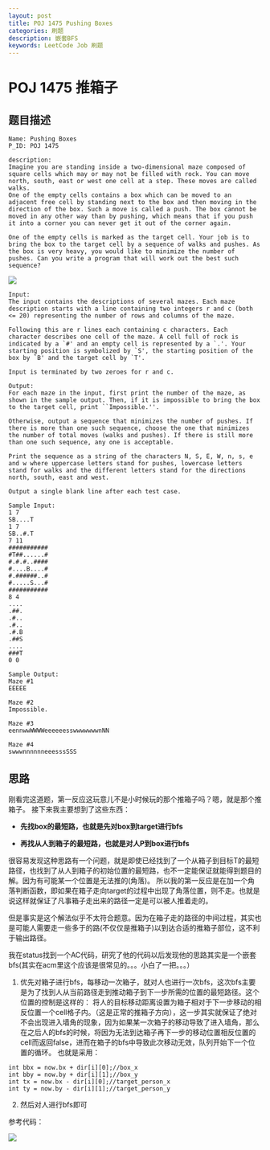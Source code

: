 ```yaml
---
layout: post
title: POJ 1475 Pushing Boxes
categories: 刷题 
description: 嵌套BFS
keywords: LeetCode Job 刷题
---
```


# POJ 1475 推箱子

## 题目描述

```
Name: Pushing Boxes
P_ID: POJ 1475

description:
Imagine you are standing inside a two-dimensional maze composed of square cells which may or may not be filled with rock. You can move north, south, east or west one cell at a step. These moves are called walks. 
One of the empty cells contains a box which can be moved to an adjacent free cell by standing next to the box and then moving in the direction of the box. Such a move is called a push. The box cannot be moved in any other way than by pushing, which means that if you push it into a corner you can never get it out of the corner again. 

One of the empty cells is marked as the target cell. Your job is to bring the box to the target cell by a sequence of walks and pushes. As the box is very heavy, you would like to minimize the number of pushes. Can you write a program that will work out the best such sequence?
```



![](https://res.cloudinary.com/lvxiaoxin96/image/upload/v1550853035/20160417215436614.png)

```
Input:
The input contains the descriptions of several mazes. Each maze description starts with a line containing two integers r and c (both <= 20) representing the number of rows and columns of the maze. 

Following this are r lines each containing c characters. Each character describes one cell of the maze. A cell full of rock is indicated by a `#' and an empty cell is represented by a `.'. Your starting position is symbolized by `S', the starting position of the box by `B' and the target cell by `T'. 

Input is terminated by two zeroes for r and c. 

Output:
For each maze in the input, first print the number of the maze, as shown in the sample output. Then, if it is impossible to bring the box to the target cell, print ``Impossible.''. 

Otherwise, output a sequence that minimizes the number of pushes. If there is more than one such sequence, choose the one that minimizes the number of total moves (walks and pushes). If there is still more than one such sequence, any one is acceptable. 

Print the sequence as a string of the characters N, S, E, W, n, s, e and w where uppercase letters stand for pushes, lowercase letters stand for walks and the different letters stand for the directions north, south, east and west. 

Output a single blank line after each test case. 

Sample Input:
1 7
SB....T
1 7
SB..#.T
7 11
###########
#T##......#
#.#.#..####
#....B....#
#.######..#
#.....S...#
###########
8 4
....
.##.
.#..
.#..
.#.B
.##S
....
###T
0 0

Sample Output:
Maze #1
EEEEE

Maze #2
Impossible.

Maze #3
eennwwWWWWeeeeeesswwwwwwwnNN

Maze #4
swwwnnnnnneeesssSSS
```



## 思路

 刚看完这道题，第一反应这玩意儿不是小时候玩的那个推箱子吗？嗯，就是那个推箱子。
 接下来我主要想到了这些东西：

* **先找box的最短路，也就是先对box到target进行bfs**

* **再找从人到箱子的最短路，也就是对人P到box进行bfs**

很容易发现这种思路有一个问题，就是即使已经找到了一个从箱子到目标T的最短路径，也找到了从人到箱子的初始位置的最短路，也不一定能保证就能得到题目的解。因为有可能某一个位置是无法推的(角落)。 所以我的第一反应是在加一个角落判断函数，即如果在箱子走向target的过程中出现了角落位置，则不走。也就是说这样就保证了凡事箱子走出来的路径一定是可以被人推着走的。



但是事实是这个解法似乎不太符合题意。因为在箱子走的路径的中间过程，其实也是可能人需要走一些多于的路(不仅仅是推箱子)以到达合适的推箱子部位，这不利于输出路径。

我在status找到一个AC代码，研究了他的代码以后发现他的思路其实是一个嵌套bfs(其实在acm里这个应该是很常见的。。。小白了一把。。。）

1. 优先对箱子进行bfs，每移动一次箱子，就对人也进行一次bfs，这次bfs主要是为了找到人从当前路径走到推动箱子到下一步所需的位置的最短路径。这个位置的控制是这样的：
   将人的目标移动距离设置为箱子相对于下一步移动的相反位置一个cell格子内。（这是正常的推箱子方向），这一步其实就保证了绝对不会出现进入墙角的现象，因为如果某一次箱子的移动导致了进入墙角，那么在之后人的bfs的时候，将因为无法到达箱子再下一步的移动位置相反位置的cell而返回false，进而在箱子的bfs中导致此次移动无效，队列开始下一个位置的循环。
   也就是采用：

```
int bbx = now.bx + dir[i][0];//box_x
int bby = now.by + dir[i][1];//box_y
int tx = now.bx - dir[i][0];//target_person_x
int ty = now.by - dir[i][1];//target_person_y
```
2. 然后对人进行bfs即可

参考代码：

![](https://res.cloudinary.com/lvxiaoxin96/image/upload/v1550853388/carbon_5.png)
